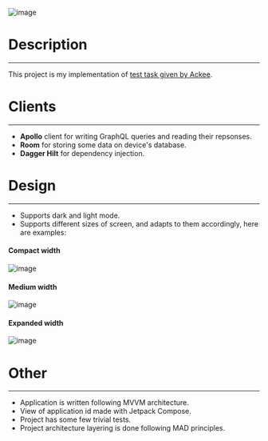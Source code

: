 ![image](https://github.com/anfo-code/RickAndMortyShowcase/assets/91686964/af5165fc-5117-4520-9d97-01c7166886ff)

# Description
---
This project is my implementation of [test task given by Ackee](https://github.com/AckeeCZ/android-task-rick-and-morty). 
# Clients
--- 
- **Apollo** client for writing GraphQL queries and reading their repsonses.
- **Room** for storing some data on device's database.
 - **Dagger Hilt** for dependency injection.
# Design
---
- Supports dark and light mode.
- Supports different sizes of screen, and adapts to them accordingly, here are examples:

#### Compact width
![image](https://github.com/anfo-code/RickAndMortyShowcase/assets/91686964/cb294d77-6c3b-45f9-b292-7cce2b1543a7)
#### Medium width
![image](https://github.com/anfo-code/RickAndMortyShowcase/assets/91686964/13c2303a-51f7-4973-90e8-20077710b309)
#### Expanded width
![image](https://github.com/anfo-code/RickAndMortyShowcase/assets/91686964/c8d04144-6b1a-4e05-9d08-666c3acebe57)

# Other
--- 
- Application is written following MVVM architecture.
- View of application id made with Jetpack Compose.
- Project has some few trivial tests.
- Project architecture layering is done following MAD principles.
